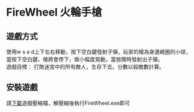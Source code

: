 # FireWheel 火輪手槍  
## 遊戲方式
使用w s a d上下左右移動，按下空白鍵發射子彈，玩家的槍為身邊繞圈的小球，當按下空白鍵，槍將會停下，做小幅度晃動，當放開時發射出子彈。  
遊戲目標： 打敗迷宮中的所有敵人，生存下去。分數以殺敵數計算。  
## 安裝遊戲  
請[下載](https://github.com/lancatlin/FireWheel/raw/master/%E7%81%AB%E8%BC%AA%E6%89%8B%E6%A7%8DFireWheel.zip)遊戲壓縮檔，解壓縮後執行FireWheel.exe即可  
